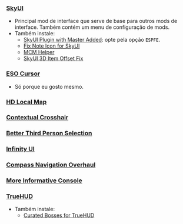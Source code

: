 ### [SkyUI](https://www.nexusmods.com/skyrimspecialedition/mods/12604)
- Principal mod de interface que serve de base para outros mods de interface. Também contém um menu de configuração de mods.
- Também instale:
  - [SkyUI Plugin with Master Added](https://www.nexusmods.com/skyrimspecialedition/mods/67166): opte pela opção `ESPFE`.
  - [Fix Note Icon for SkyUI](https://www.nexusmods.com/skyrimspecialedition/mods/32561)
  - [MCM Helper](https://www.nexusmods.com/skyrimspecialedition/mods/53000)
  - [SkyUI 3D Item Offset Fix](https://www.nexusmods.com/skyrimspecialedition/mods/92602)
### [ESO Cursor](https://www.nexusmods.com/skyrimspecialedition/mods/39670)
- Só porque eu gosto mesmo.
### [HD Local Map](https://www.nexusmods.com/skyrimspecialedition/mods/74722)
### [Contextual Crosshair](https://www.nexusmods.com/skyrimspecialedition/mods/63980)
### [Better Third Person Selection](https://www.nexusmods.com/skyrimspecialedition/mods/64339)
### [Infinity UI](https://www.nexusmods.com/skyrimspecialedition/mods/74483)
### [Compass Navigation Overhaul](https://www.nexusmods.com/skyrimspecialedition/mods/74484)
### [More Informative Console](https://www.nexusmods.com/skyrimspecialedition/mods/19250)
### [TrueHUD](https://www.nexusmods.com/skyrimspecialedition/mods/62775)
- Também instale:
  - [Curated Bosses for TrueHUD](https://www.nexusmods.com/skyrimspecialedition/mods/53406)
